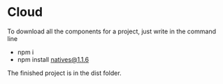 # Cloud

To download all the components for a project, just write in the command line

- npm i
- npm install natives@1.1.6

The finished project is in the dist folder.

